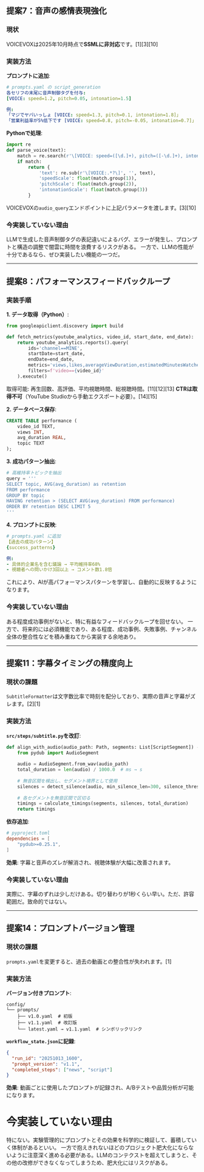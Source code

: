 ## 提案7：音声の感情表現強化

### 現状
VOICEVOXは2025年10月時点で**SSMLに非対応**です。[1][3][10]

### 実装方法

**プロンプトに追加**:
```yaml
# prompts.yaml の script_generation
各セリフの末尾に音声制御タグを付与:
[VOICE: speed=1.2, pitch=0.05, intonation=1.5]

例:
「マジでヤバいっしょ [VOICE: speed=1.3, pitch=0.1, intonation=1.8]」
「営業利益率が5%低下です [VOICE: speed=0.8, pitch=-0.05, intonation=0.7]」
```

**Pythonで処理**:
```python
import re
def parse_voice(text):
    match = re.search(r'\[VOICE: speed=([\d.]+), pitch=([-\d.]+), intonation=([\d.]+)\]', text)
    if match:
        return {
            'text': re.sub(r'\[VOICE:.*?\]', '', text),
            'speedScale': float(match.group(1)),
            'pitchScale': float(match.group(2)),
            'intonationScale': float(match.group(3))
        }
```

VOICEVOXの`audio_query`エンドポイントに上記パラメータを渡します。[3][10]

### 今実装していない理由

LLMで生成した音声制御タグの表記違いによるバグ、エラーが発生し、プロンプトと構造の調整で闇雲に時間を浪費するリスクがある。
一方で、LLMの性能が十分であるなら、ぜひ実装したい機能の一つだ。

---

## 提案8：パフォーマンスフィードバックループ

### 実装手順

**1. データ取得（Python）**:
```python
from googleapiclient.discovery import build

def fetch_metrics(youtube_analytics, video_id, start_date, end_date):
    return youtube_analytics.reports().query(
        ids='channel==MINE',
        startDate=start_date,
        endDate=end_date,
        metrics='views,likes,averageViewDuration,estimatedMinutesWatched',
        filters=f'video=={video_id}'
    ).execute()
```

取得可能: 再生回数、高評価、平均視聴時間、総視聴時間。[11][12][13]
**CTRは取得不可**（YouTube Studioから手動エクスポート必要）。[14][15]

**2. データベース保存**:
```sql
CREATE TABLE performance (
    video_id TEXT,
    views INT,
    avg_duration REAL,
    topic TEXT
);
```

**3. 成功パターン抽出**:
```python
# 高維持率トピックを抽出
query = '''
SELECT topic, AVG(avg_duration) as retention
FROM performance
GROUP BY topic
HAVING retention > (SELECT AVG(avg_duration) FROM performance)
ORDER BY retention DESC LIMIT 5
'''
```

**4. プロンプトに反映**:
```yaml
# prompts.yaml に追加
【過去の成功パターン】
{success_patterns}

例:
- 具体的企業名を含む議論 → 平均維持率68%
- 視聴者への問いかけ3回以上 → コメント数1.8倍
```

これにより、AIが高パフォーマンスパターンを学習し、自動的に反映するようになります。

### 今実装していない理由

ある程度成功事例がないと、特に有益なフィードバックループを回せない。
一方で、将来的には必須機能であり、ある程度、成功事例、失敗事例、チャンネル全体の整合性などを積み重ねてから実装する余地あり。







---


## 提案11：字幕タイミングの精度向上

### 現状の課題
`SubtitleFormatter`は文字数比率で時刻を配分しており、実際の音声と字幕がズレます。[2][1]

### 実装方法

**`src/steps/subtitle.py`を改訂**:
```python
def align_with_audio(audio_path: Path, segments: List[ScriptSegment]) -> List[SubtitleEntry]:
    from pydub import AudioSegment
    
    audio = AudioSegment.from_wav(audio_path)
    total_duration = len(audio) / 1000.0  # ms → s
    
    # 無音区間を検出し、セグメント境界として使用
    silences = detect_silence(audio, min_silence_len=300, silence_thresh=-40)
    
    # 各セグメントを無音区間で区切る
    timings = calculate_timings(segments, silences, total_duration)
    return timings
```

**依存追加**:
```toml
# pyproject.toml
dependencies = [
    "pydub>=0.25.1",
]
```

**効果**: 字幕と音声のズレが解消され、視聴体験が大幅に改善されます。

### 今実装していない理由

実際に、字幕のずれは少しだけある。切り替わりが1秒くらい早い。ただ、許容範囲だ。致命的ではない。

***

## 提案14：プロンプトバージョン管理

### 現状の課題
`prompts.yaml`を変更すると、過去の動画との整合性が失われます。[1]

### 実装方法

**バージョン付きプロンプト**:
```
config/
└── prompts/
    ├── v1.0.yaml  # 初版
    ├── v1.1.yaml  # 改訂版
    └── latest.yaml → v1.1.yaml  # シンボリックリンク
```

**`workflow_state.json`に記録**:
```json
{
  "run_id": "20251013_1600",
  "prompt_version": "v1.1",
  "completed_steps": ["news", "script"]
}
```

**効果**: 動画ごとに使用したプロンプトが記録され、A/Bテストや品質分析が可能になります。

# 今実装していない理由

特にない。実験管理的にプロンプトとその効果を科学的に検証して、蓄積していく体制があるといい。
一方で抱えきれないほどのプロジェクト肥大化にならないように注意深く進める必要がある。LLMのコンテクストを超えてしまうと、その他の改修ができなくなってしまうため、肥大化にはリスクがある。